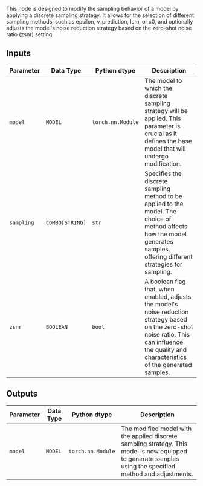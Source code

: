 
This node is designed to modify the sampling behavior of a model by applying a discrete sampling strategy. It allows for the selection of different sampling methods, such as epsilon, v_prediction, lcm, or x0, and optionally adjusts the model's noise reduction strategy based on the zero-shot noise ratio (zsnr) setting.

## Inputs

| Parameter | Data Type | Python dtype     | Description |
|-----------|--------------|-------------------|-------------|
| `model`   | `MODEL`     | `torch.nn.Module` | The model to which the discrete sampling strategy will be applied. This parameter is crucial as it defines the base model that will undergo modification. |
| `sampling`| `COMBO[STRING]` | `str`           | Specifies the discrete sampling method to be applied to the model. The choice of method affects how the model generates samples, offering different strategies for sampling. |
| `zsnr`    | `BOOLEAN`   | `bool`           | A boolean flag that, when enabled, adjusts the model's noise reduction strategy based on the zero-shot noise ratio. This can influence the quality and characteristics of the generated samples. |

## Outputs

| Parameter | Data Type | Python dtype     | Description |
|-----------|-------------|-------------------|-------------|
| `model`   | `MODEL`     | `torch.nn.Module` | The modified model with the applied discrete sampling strategy. This model is now equipped to generate samples using the specified method and adjustments. |
